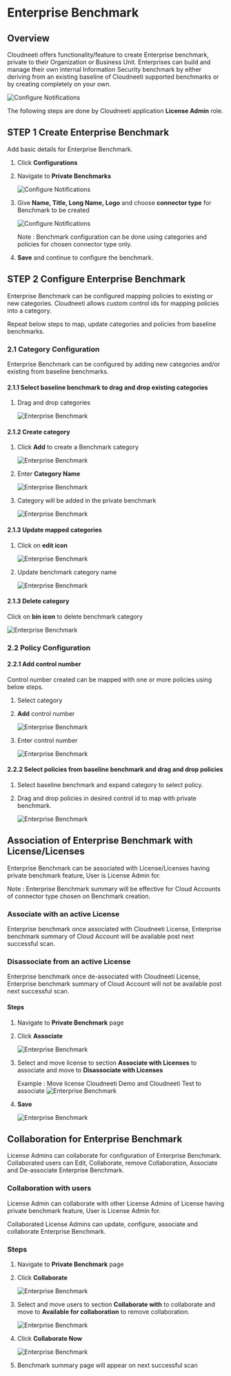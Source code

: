 Enterprise Benchmark
====================

Overview
--------

Cloudneeti offers functionality/feature to create Enterprise benchmark, private
to their Organization or Business Unit. Enterprises can build and manage their
own internal Information Security benchmark by either deriving from an existing
baseline of Cloudneeti supported benchmarks or by creating completely on your
own.

![Configure Notifications](.././images/enterpriseBenchmark/enterpriseBenchmarkOverview.png#thumbnail1)



The following steps are done by Cloudneeti application **License Admin** role.

STEP 1 Create Enterprise Benchmark
---------------------------

Add basic details for Enterprise Benchmark.

1.  Click **Configurations**

2.  Navigate to **Private Benchmarks**

    ![Configure Notifications](.././images/enterpriseBenchmark/enterpriseBenchmarkCreate.png#thumbnail)

3.  Give **Name, Title, Long Name, Logo** and choose **connector type** for
    Benchmark to be created

    ![Configure Notifications](.././images/enterpriseBenchmark/enterpriseBenchmarkBasic.png#thumbnail)

    Note : Benchmark configuration can be done using categories and policies for
    chosen connector type only.

4.  **Save** and continue to configure the benchmark.



STEP 2 Configure Enterprise Benchmark
------------------------------

Enterprise Benchmark can be configured mapping policies to existing or new
categories. Cloudneeti allows custom control ids for mapping policies into a
category.

Repeat below steps to map, update categories and policies from baseline benchmarks.

### 2.1 Category Configuration

Enterprise Benchmark can be configured by adding new categories and/or existing
from baseline benchmarks.

#### 2.1.1 Select baseline benchmark to drag and drop existing categories

1.  Drag and drop categories

    ![Enterprise Benchmark](.././images/enterpriseBenchmark/mapCreateCategories.gif)

#### 2.1.2 Create category

1.  Click **Add** to create a Benchmark category

    ![Enterprise Benchmark](.././images/enterpriseBenchmark/addCategory.png#thumbnail)

2.  Enter **Category Name**

    ![Enterprise Benchmark](.././images/enterpriseBenchmark/addCategory_1.png#thumbnail)

3. Category will be added in the private benchmark

    ![Enterprise Benchmark](.././images/enterpriseBenchmark/addCategory_2.png#thumbnail)

#### 2.1.3 Update mapped categories

1. Click on **edit icon**

    ![Enterprise Benchmark](.././images/enterpriseBenchmark/editCategory_1.png#thumbnail)

2. Update benchmark category name

    ![Enterprise Benchmark](.././images/enterpriseBenchmark/editCategory_2.png#thumbnail)

#### 2.1.3 Delete category 

Click on **bin icon** to delete benchmark category

![Enterprise Benchmark](.././images/enterpriseBenchmark/deleteCategory.png#thumbnail)

### 2.2 Policy Configuration

#### 2.2.1 Add control number

Control number created can be mapped with one or more policies using below
steps.

1. Select category

2. **Add** control number

    ![Enterprise Benchmark](.././images/enterpriseBenchmark/addControl_1.png#thumbnail)

3. Enter control number

    ![Enterprise Benchmark](.././images/enterpriseBenchmark/addControl_2.png#thumbnail)

#### 2.2.2 Select policies from baseline benchmark and drag and drop policies

1. Select baseline benchmark and expand category to select policy.

2. Drag and drop policies in desired control id to map with private benchmark.

    ![Enterprise Benchmark](.././images/enterpriseBenchmark/mapPolicies.gif)


Association of Enterprise Benchmark with License/Licenses
---------------------------------------------------------

Enterprise Benchmark can be associated with License/Licenses having private benchmark feature, User is License Admin for.

Note : Enterprise Benchmark summary will be effective for Cloud Accounts of
connector type chosen on Benchmark creation.

### Associate with an active License 

Enterprise benchmark once associated with Cloudneeti License, Enterprise
benchmark summary of Cloud Account will be available post next successful scan.


### Disassociate from an active License

Enterprise benchmark once de-associated with Cloudneeti License, Enterprise
benchmark summary of Cloud Account will not be available post next successful
scan.

#### Steps

1. Navigate to **Private Benchmark** page 

2. Click **Associate**

    ![Enterprise Benchmark](.././images/enterpriseBenchmark/associate_1.png#thumbnail)

3. Select and move license to section **Associate with Licenses** to associate and move to **Disassociate with Licenses**

    Example : Move license Cloudneeti Demo and Cloudneeti Test to associate
    ![Enterprise Benchmark](.././images/enterpriseBenchmark/associate_2.png#thumbnail)

4. **Save**

    ![Enterprise Benchmark](.././images/enterpriseBenchmark/associate_3.png#thumbnail)

 

Collaboration for Enterprise Benchmark
--------------------------------------

License Admins can collaborate for configuration of Enterprise Benchmark.
Collaborated users can Edit, Collaborate, remove Collaboration, Associate and
De-associate Enterprise Benchmark.

### Collaboration with users

License Admin can collaborate with other License Admins of License having private benchmark feature, User is License Admin for. 

Collaborated License Admins can update, configure, associate and collaborate Enterprise Benchmark.

### Steps

1. Navigate to **Private Benchmark** page 

2. Click **Collaborate**

    ![Enterprise Benchmark](.././images/enterpriseBenchmark/collaborate_1.png#thumbnail)

3. Select and move users to section **Collaborate with** to collaborate and move to **Available for collaboration** to remove collaboration.

    ![Enterprise Benchmark](.././images/enterpriseBenchmark/collaborate_2.png#thumbnail)

4. Click **Collaborate Now** 

    ![Enterprise Benchmark](.././images/enterpriseBenchmark/collaborate_3.png#thumbnail)

5. Benchmark summary page will appear on next successful scan

    


<!-- Update Enterprise Benchmark
---------------------------

Enterprise benchmark can be updated for basic details as well as configurations.

### Update Enterprise Benchmark basic details

1. Navigate to **Private Benchmark** page 

2. Click **Update**

>   **\<Steps and Screenshot Here\>**

3. 

### Update Enterprise Benchmark configuration 


1. Navigate to **Private Benchmark** page 

2. Click **Configure**

>   **\<Steps and Screenshot Here\>**

Clone Benchmark
---------------

>   **\<Steps and Screenshot Here\>** -->
